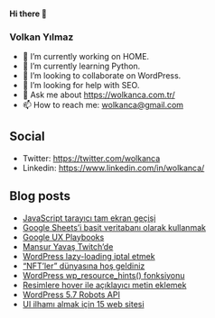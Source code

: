 #### Hi there 👋

### Volkan Yılmaz

- 🔭 I’m currently working on HOME.
- 🌱 I’m currently learning Python.
- 👯 I’m looking to collaborate on WordPress.
- 🤔 I’m looking for help with SEO.
- 💬 Ask me about https://wolkanca.com.tr/
- 📫 How to reach me: wolkanca@gmail.com

## Social
- Twitter: https://twitter.com/wolkanca
- Linkedin: https://www.linkedin.com/in/wolkanca/



## Blog posts
<!-- BLOG-POST-LIST:START -->
- [JavaScript tarayıcı tam ekran geçişi](https://wolkanca.com.tr/javascript-tarayici-tam-ekran-gecisi/)
- [Google Sheets’i basit veritabanı olarak kullanmak](https://wolkanca.com.tr/google-sheetsi-basit-veritabani-olarak-kullanmak/)
- [Google UX Playbooks](https://wolkanca.com.tr/google-ux-playbooks/)
- [Mansur Yavaş Twitch’de](https://wolkanca.com.tr/mansur-yavas-twitchde/)
- [WordPress lazy-loading iptal etmek](https://wolkanca.com.tr/wordpress-lazy-loading-iptal-etmek/)
- [“NFT’ler” dünyasına hoş geldiniz](https://wolkanca.com.tr/nftler-dunyasina-hos-geldiniz/)
- [WordPress wp_resource_hints() fonksiyonu](https://wolkanca.com.tr/wordpress-wp_resource_hints-fonksiyonu/)
- [Resimlere hover ile açıklayıcı metin eklemek](https://wolkanca.com.tr/resimlere-hover-ile-aciklayici-metin-eklemek/)
- [WordPress 5.7 Robots API](https://wolkanca.com.tr/wordpress-5-7-robots-api/)
- [UI ilhamı almak için 15 web sitesi](https://wolkanca.com.tr/ui-ilhami-almak-icin-15-web-sitesi/)
<!-- BLOG-POST-LIST:END -->
